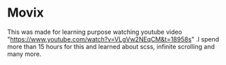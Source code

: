 # Movix
This was made for learning purpose watching youtube video "https://www.youtube.com/watch?v=VLgVw2NEqCM&t=18958s" .I spend more than 15 hours for this and learned about scss, infinite scrolling and many more.
